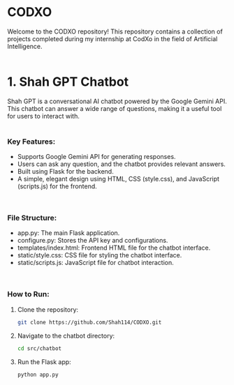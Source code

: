 # CODXO
Welcome to the CODXO repository! This repository contains a collection of projects completed during my internship at CodXo in the field of Artificial Intelligence. <br/>
<br/>

# 1. Shah GPT Chatbot
Shah GPT is a conversational AI chatbot powered by the Google Gemini API. This chatbot can answer a wide range of questions, making it a useful tool for users to interact with. <br/>
<br/>

### Key Features:
* Supports Google Gemini API for generating responses.
* Users can ask any question, and the chatbot provides relevant answers.
* Built using Flask for the backend.
* A simple, elegant design using HTML, CSS (style.css), and JavaScript (scripts.js) for the frontend. <br/>
<br/>

### File Structure:
* app.py: The main Flask application.
* configure.py: Stores the API key and configurations.
* templates/index.html: Frontend HTML file for the chatbot interface.
* static/style.css: CSS file for styling the chatbot interface.
* static/scripts.js: JavaScript file for chatbot interaction. <br/>
<br/>

### How to Run:
1. Clone the repository:

   ```bash
   git clone https://github.com/Shah114/CODXO.git
   ```

2. Navigate to the chatbot directory:

   ```bash
   cd src/chatbot
   ```

3. Run the Flask app:

   ```bash
   python app.py
   ```
<br/>

###
